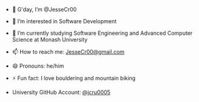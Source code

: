 - 👋 G'day, I’m @JesseCr00
- 👀 I’m interested in Software Development
- 🌱 I’m currently studying Software Engineering and Advanced Computer Science at Monash University
- 📫 How to reach me: JesseCr00@gmail.com
- 😄 Pronouns: he/him
- ⚡ Fun fact: I love bouldering and mountain biking

- University GitHub Account: [@jcru0005](https://github.com/jcru0005)

<!---
JesseCr00/JesseCr00 is a ✨ special ✨ repository because its `README.md` (this file) appears on your GitHub profile.
You can click the Preview link to take a look at your changes.
--->
